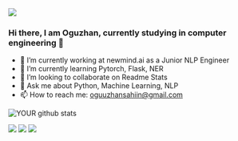 <img src="https://tavvy.com/article/wp-content/uploads/2019/12/Artificial-Intelligence.jpg">

### Hi there, I am Oguzhan, currently studying in computer engineering 👋


- 🔭 I’m currently working at newmind.ai as a Junior NLP Engineer
- 🌱 I’m currently learning Pytorch, Flask, NER
- 👯 I’m looking to collaborate on Readme Stats
- 💬 Ask me about Python, Machine Learning, NLP
- 📫 How to reach me: oguuzhansahiin@gmail.com

![YOUR github stats](https://github-readme-stats.vercel.app/api?username=oguuzhansahin)


[<img src="https://img.shields.io/badge/medium-%2312100E.svg?&style=for-the-badge&logo=medium&logoColor=white" />](https://medium.com/oguuzhansahiin)  [<img src="https://img.shields.io/badge/linkedin-%230077B5.svg?&style=for-the-badge&logo=linkedin&logoColor=white" />](https://www.linkedin.com/in/oguzhan-sahin-73b480165/) [<img src = "https://img.shields.io/badge/instagram-%23E4405F.svg?&style=for-the-badge&logo=instagram&logoColor=white">](https://www.instagram.com/oguzhannnsahin/) 

